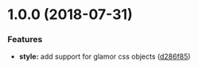 # 1.0.0 (2018-07-31)


### Features

* **style:** add support for glamor css objects ([d286f85](https://github.com/ClearC2/c2-table/commit/d286f85))
